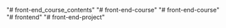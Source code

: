 "# front-end_course_contents" 
"# front-end-course" 
"# front-end-course" 
"# frontend" 
"# front-end-project" 
